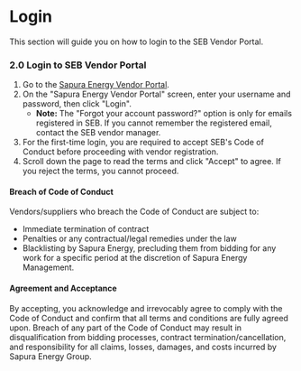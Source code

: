 # Login

This section will guide you on how to login to the SEB Vendor Portal.

### 2.0 Login to SEB Vendor Portal

1. Go to the [Sapura Energy Vendor Portal](https://vendors.sapuraenergy.com).
2. On the "Sapura Energy Vendor Portal" screen, enter your username and password, then click "Login".
   * **Note:** The "Forgot your account password?" option is only for emails registered in SEB. If you cannot remember the registered email, contact the SEB vendor manager.
3. For the first-time login, you are required to accept SEB's Code of Conduct before proceeding with vendor registration.
4. Scroll down the page to read the terms and click "Accept" to agree. If you reject the terms, you cannot proceed.

#### Breach of Code of Conduct

Vendors/suppliers who breach the Code of Conduct are subject to:

* Immediate termination of contract
* Penalties or any contractual/legal remedies under the law
* Blacklisting by Sapura Energy, precluding them from bidding for any work for a specific period at the discretion of Sapura Energy Management.

#### Agreement and Acceptance

By accepting, you acknowledge and irrevocably agree to comply with the Code of Conduct and confirm that all terms and conditions are fully agreed upon. Breach of any part of the Code of Conduct may result in disqualification from bidding processes, contract termination/cancellation, and responsibility for all claims, losses, damages, and costs incurred by Sapura Energy Group.
